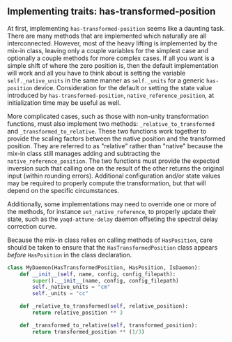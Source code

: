 ## Implementing traits: has-transformed-position

At first, implementing `has-transformed-position` seems like a daunting
task. There are many methods that are implemented which naturally are
all interconnected. However, most of the heavy lifting is implemented by
the mix-in class, leaving only a couple variables for the simplest case
and optionally a couple methods for more complex cases. If all you want
is a simple shift of where the zero position is, then the default
implementation will work and all you have to think about is setting the
variable `self._native_units` in the same manner as `self._units` for a
generic `has-position` device. Consideration for the default or setting
the state value introduced by `has-transformed-position`,
`native_reference_position`, at initialization time may be useful as
well.

More complicated cases, such as those with non-unity transformation
functions, must also implement two methods: `_relative_to_transformed`
and `_transformed_to_relative`. These two functions work together to
provide the scaling factors between the native position and the
transformed position. They are referred to as "relative" rather than
"native" because the mix-in class still manages adding and subtracting
the `native_reference_position`. The two functions must provide the
expected inversion such that calling one on the result of the other
returns the original input (within rounding errors). Additional
configuration and/or state values may be required to properly compute
the transformation, but that will depend on the specific circumstances.

Additionally, some implementations may need to override one or more of
the methods, for instance `set_native_reference`, to properly update
their state, such as the `yaqd-attune-delay` daemon offseting the
spectral delay correction curve.

Because the mix-in class relies on calling methods of `HasPosition`,
care should be taken to ensure that the `HasTransformedPosition` class
appears *before* `HasPosition` in the class declaration.

```python
class MyDaemon(HasTransformedPosition, HasPosition, IsDaemon):
    def __init__(self, name, config, config_filepath):
        super().__init__(name, config, config_filepath)
        self._native_units = "cm"
        self._units = "cc"

    def _relative_to_transformed(self, relative_position):
        return relative_position ** 3

    def _transformed_to_relative(self, transformed_position):
        return transformed_position ** (1/3)
```

